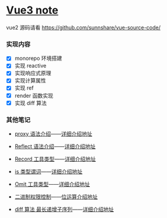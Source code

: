 # [Vue3 note](./note.md)

vue2 源码请看 https://github.com/sunnshare/vue-source-code/

### 实现内容

- [x] monorepo 环境搭建
- [x] 实现 reactive
- [x] 实现响应式原理
- [x] 实现计算属性
- [x] 实现 ref
- [x] render 函数实现
- [x] 实现 diff 算法

### 其他笔记

- [proxy 语法介绍](./others/Proxy.md)——[详细介绍地址](https://developer.mozilla.org/zh-CN/docs/Web/JavaScript/Reference/Global_Objects/Proxy)

- [Reflect 语法介绍](./others/Reflect.md)——[详细介绍地址](https://es6.ruanyifeng.com/#docs/reflect)

- [Record 工具类型](./others/Record.md)——[详细介绍地址](https://ts.yayujs.com/reference/UtilityTypes.html#record-keys-type)

- [is 类型谓词](./others/is.md)——[详细介绍地址](https://www.typescriptlang.org/docs/handbook/2/narrowing.html#using-type-predicates)

- [Omit 工具类型](./others/Omit.md)——[详细介绍地址](https://www.typescriptlang.org/docs/handbook/utility-types.html#omittype-keys)

- [二进制权限控制](./others/二进制权限控制.md)——[位运算介绍地址](https://developer.mozilla.org/zh-CN/docs/Web/JavaScript/Guide/Expressions_and_operators#%E4%BD%8D%E8%BF%90%E7%AE%97%E7%AC%A6)

- [diff 算法 最长递增子序列](./packages/shared/src/algorithm.ts)——[详细介绍地址](https://en.wikipedia.org/wiki/Longest_increasing_subsequence)
